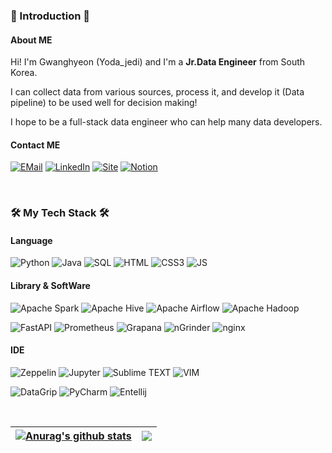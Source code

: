 ### 👋 Introduction 👋
#### About ME

Hi! I'm Gwanghyeon (Yoda_jedi) and I'm a <b>Jr.Data Engineer</b> from South Korea.

I can collect data from various sources, process it, and develop it (Data pipeline) to be used well for decision making!

I hope to be a full-stack data engineer who can help many data developers.


#### Contact ME
[![EMail](https://img.shields.io/badge/Email-EA4335?style=for-the-badge&logo=Gmail&logoColor=white)](mailto:zza0423@gmail.com)
[![LinkedIn](https://img.shields.io/badge/LinkedIn-0A66C2?style=for-the-badge&logo=Linkedin&logoColor=white)]()
[![Site](https://img.shields.io/badge/Blog-FF5722?style=for-the-badge&logo=blogger&logoColor=white)](https://yodablog.site)
[![Notion](https://img.shields.io/badge/Notion-000000?style=for-the-badge&logo=Notion&logoColor=white)](https://charm-step-e68.notion.site/ROAD-TO-DATA-ENGINEERING-b422c942a11448cb9af664855b1e43af?pvs=4)

<br/>
  
### 🛠️ My Tech Stack 🛠️
#### Language
![Python](https://img.shields.io/badge/Python-3776AB?style=for-the-badge&logo=Python&logoColor=white)
![Java](https://img.shields.io/badge/Java-007396?style=for-the-badge&logo=Java&logoColor=white)
![SQL](https://img.shields.io/badge/SQL-EEEEEE?style=for-the-badge)
![HTML](https://img.shields.io/badge/HTML-E34F26?style=for-the-badge&logo=HTML5&logoColor=white)
![CSS3](https://img.shields.io/badge/CSS-1572B6?style=for-the-badge&logo=CSS3&logoColor=white)
![JS](https://img.shields.io/badge/JavaScript-F7DF1E?style=for-the-badge&logo=JavaScript&logoColor=white)



#### Library & SoftWare
![Apache Spark](https://img.shields.io/badge/apache%20spark-E25A1C?style=for-the-badge&logo=apachespark&logoColor=white)
![Apache Hive](https://img.shields.io/badge/apache%20hive-FDEE21?style=for-the-badge&logo=apachehive&logoColor=black)
![Apache Airflow](https://img.shields.io/badge/Apache%20Airflow-017CEE?style=for-the-badge&logo=apacheairflow&logoColor=white)
![Apache Hadoop](https://img.shields.io/badge/Apache%20Hadoop-66CCFF?style=for-the-badge&logo=apachehadoop&logoColor=black)
<br>

![FastAPI](https://img.shields.io/badge/FastAPI-009688?style=for-the-badge&logo=fastapi&logoColor=white)
![Prometheus](https://img.shields.io/badge/Prometheus-E6522C?style=for-the-badge&logo=prometheus&logoColor=white)
![Grapana](https://img.shields.io/badge/Grafana-F46800?style=for-the-badge&logo=grafana&logoColor=white)
![nGrinder](https://img.shields.io/badge/nGrinder-141526?style=for-the-badge&logo=speedtest&logoColor=white)
![nginx](https://img.shields.io/badge/nginx-009639?style=for-the-badge&logo=nginx&logoColor=white)


#### IDE
![Zeppelin](https://img.shields.io/badge/Apache%20Zeppelin-188FFF?style=for-the-badge&logo=apache&logoColor=white)
![Jupyter](https://img.shields.io/badge/Jupyter-F37626?style=for-the-badge&logo=Jupyter&logoColor=white)
![Sublime TEXT](https://img.shields.io/badge/Sublime%20TEXT-FF9800?style=for-the-badge&logo=sublimetext&logoColor=white)
![VIM](https://img.shields.io/badge/vim-019733?style=for-the-badge&logo=vim&logoColor=white)
<br>

![DataGrip](https://img.shields.io/badge/datagrip-000000?style=for-the-badge&logo=datagrip&logoColor=white)
![PyCharm](https://img.shields.io/badge/PyCharm-000000?style=for-the-badge&logo=PyCharm&logoColor=white)
![Entellij](https://img.shields.io/badge/intellij-000000?style=for-the-badge&logo=intellijidea&logoColor=white)

<br/>


| <a href="https://github.com/J3llyBe4n"><img align="center" src="https://github-readme-stats.vercel.app/api?username=J3llyBe4n&show_icons=true&include_all_commits=true&theme=buefy&hide_border=true" alt="Anurag's github stats" /></a> | <a href="https://github.com/J3llyBe4n"><img align="center" src="https://github-readme-stats.vercel.app/api/top-langs/?username=J3llyBe4n&layout=compact&theme=buefy&hide_border=true" /></a> |
| ------------- | ------------- |



<!--
**J3llyBe4n/J3llyBe4n* is a ✨ _special_ ✨ repository because its `README.md` (this file) appears on your GitHub profile.


Here are some ideas to get you started:

- 🔭 I’m currently working on ...
- 🌱 I’m currently learning ...
- 👯 I’m looking to collaborate on ...
- 🤔 I’m looking for help with ...
- 💬 Ask me about ...
- 📫 How to reach me: ...
- 😄 Pronouns: ...
- ⚡ Fun fact: ...
-->
